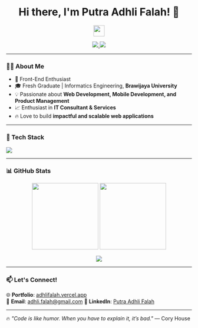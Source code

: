 <h1 align="center">Hi there, I'm Putra Adhli Falah! 👋</h1>  
<p align="center">
  <img src="https://media.giphy.com/media/hvRJCLFzcasrR4ia7z/giphy.gif" width="30px">
</p>

<p align="center">
  <a href="https://linkedin.com/in/putra-adhli-falah">
    <img src="https://img.shields.io/badge/LinkedIn-%230077B5.svg?style=for-the-badge&logo=linkedin&logoColor=white" />
  </a>
  <a href="https://github.com/adhlifalah">
    <img src="https://img.shields.io/github/followers/adhlifalah?style=for-the-badge" />
  </a>
</p>

---

### 👨‍💻 About Me  
- 🚀 Front-End Enthusiast
- 🎓 Fresh Graduate | Informatics Engineering, **Brawijaya University**
- 💡 Passionate about **Web Development, Mobile Development, and Product Management**
- 📈 Enthusiast in **IT Consultant & Services**
- 🔥 Love to build **impactful and scalable web applications**

---

### 🚀 Tech Stack  

<p align="left">
  <img src="https://skillicons.dev/icons?i=react,js,ts,html,css,tailwind,bootstrap,nextjs,nodejs,figma" />
</p>

---

### 📊 GitHub Stats  

<p align="center">
  <img height="180em" src="https://github-readme-stats.vercel.app/api?username=adhlifalah&show_icons=true&theme=radical&count_private=true"/>
  <img height="180em" src="https://github-readme-stats.vercel.app/api/top-langs/?username=adhlifalah&layout=compact&theme=radical"/>
</p>

<p align="center">
  <img src="https://github-readme-streak-stats.herokuapp.com/?user=adhlifalah&theme=radical" />
</p>

---

### 📫 Let's Connect!  
🌐 **Portfolio**: [adhlifalah.vercel.app](https://adhlifalah.vercel.app/)  
📧 **Email**: adhli.falah@gmail.com
📱 **LinkedIn**: [Putra Adhli Falah](https://linkedin.com/in/putra-adhli-falah)  

---

🔥 *"Code is like humor. When you have to explain it, it’s bad."* — Cory House
